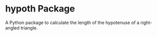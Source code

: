 # hypoth Package

A Python package to calculate the length of the hypotenuse of a right-angled triangle.

